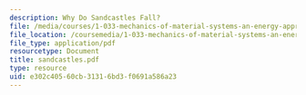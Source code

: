 ```yaml
---
description: Why Do Sandcastles Fall?
file: /media/courses/1-033-mechanics-of-material-systems-an-energy-approach-fall-2003/e302c40560cb31316bd3f0691a586a23_sandcastles.pdf
file_location: /coursemedia/1-033-mechanics-of-material-systems-an-energy-approach-fall-2003/e302c40560cb31316bd3f0691a586a23_sandcastles.pdf
file_type: application/pdf
resourcetype: Document
title: sandcastles.pdf
type: resource
uid: e302c405-60cb-3131-6bd3-f0691a586a23
---
```

